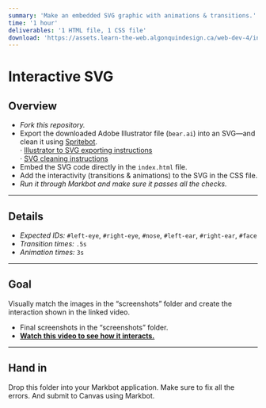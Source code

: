 ```yaml
---
summary: 'Make an embedded SVG graphic with animations & transitions.'
time: '1 hour'
deliverables: '1 HTML file, 1 CSS file'
download: 'https://assets.learn-the-web.algonquindesign.ca/web-dev-4/interactive-svg-download.zip'
---
```


# Interactive SVG

## Overview

- *Fork this repository.*
- Export the downloaded Adobe Illustrator file (`bear.ai`) into an SVG—and clean it using [Spritebot](https://github.com/thomasjbradley/spritebot).
  <br>· [Illustrator to SVG exporting instructions](http://learn-the-web.algonquindesign.ca/topics/image-formats/#svg)
  <br>· [SVG cleaning instructions](http://learn-the-web.algonquindesign.ca/topics/advanced-svg/#cleaning-generated-svg)
- Embed the SVG code directly in the `index.html` file.
- Add the interactivity (transitions & animations) to the SVG in the CSS file.
- *Run it through Markbot and make sure it passes all the checks.*

---

## Details

- *Expected IDs:* `#left-eye`, `#right-eye`, `#nose`, `#left-ear`, `#right-ear`, `#face`
- *Transition times:* `.5s`
- *Animation times:* `3s`

---

## Goal

Visually match the images in the “screenshots” folder and create the interaction shown in the linked video.

- Final screenshots in the “screenshots” folder.
- [**Watch this video to see how it interacts.**](https://youtu.be/kHwdYqkRPVc)

---

## Hand in

Drop this folder into your Markbot application. Make sure to fix all the errors. And submit to Canvas using Markbot.
